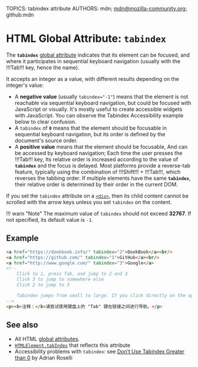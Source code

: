 TOPICS: tabindex attribute
AUTHORS: mdn; mdn@mozilla-community.org; github:mdn

# HTML Global Attribute: `tabindex`

The **`tabindex`** [global attribute](/en/webfrontend/HTML_Global_Attributes) indicates that its
element can be focused, and where it participates in sequential keyboard navigation (usually with the
!!!Tab!!! key, hence the name).

It accepts an integer as a value, with different results depending on the integer's value:

- A **negative value** (usually `tabindex="-1"`) means that the element is not reachable via sequential
keyboard navigation, but could be focused with JavaScript or visually. It's mostly useful to create
accessible widgets with JavaScript. You can observe the Tabindex Accessibility example below to
clear confusion.
- A `tabindex` of **`0`** means that the element should be focusable in sequential keyboard navigation,
but its order is defined by the document's source order.
- A **positive value** means that the element should be focusable, And can be accessed by keyboard navigation;
Each time the user presses the !!!Tab!!! key, Its relative order is increased according to the value
of **`tabindex`** and the focus is delayed. Most platforms provide a reverse-tab feature, typically
using the combination of !!!Shift!!! + !!!Tab!!!, which reverses the tabbing order. If multiple elements
have the same **`tabindex`**, their relative order is determined by their order in the current DOM.

If you set the `tabindex` attribute on a [`<div>`](/en/webfrontend/<div>), then its child content
cannot be scrolled with the arrow keys unless you set `tabindex` on the content.

!!! warn "Note"
    The maximum value of `tabindex` should not exceed **32767**. If not specified,
    its default value is `-1`.

## Example

```html
<a href="https://dookbook.info/" tabindex="2">DookBook</a><br/>
<a href="https://github.com/" tabindex="1">GitHub</a><br/>
<a href="http://www.google.com/" tabindex="3">Google</a>
<!--
    Click to 1, press Tab, and jump to 2 and 3
    Click 3 to jump to somewhere else
    Click 2 to jump to 3

    Tabindex jumps from small to large. If you click directly on the option with the largest tabindex ordinal in the module, jump to somewhere else, or not.
-->
<p><b>注释：</b>请尝试使用键盘上的 "Tab" 键在链接之间进行导航。</p>
```

## See also

- All HTML [global attributes](/en/webfrontend/HTML_Global_Attributes).
- [`HTMLElement.tabIndex`](/en/webfrontend/HTMLElement.tabIndex) that reflects this attribute
- Accessibility problems with `tabindex`: see [Don’t Use Tabindex Greater than 0](http://adrianroselli.com/2014/11/dont-use-tabindex-greater-than-0.html)
by Adrian Roselli
